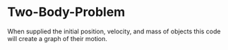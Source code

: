 # Two-Body-Problem
When supplied the initial position, velocity, and mass of objects this code will create a graph of their motion.
